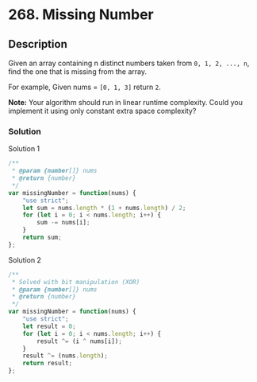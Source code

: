 # 268. Missing Number

## Description

Given an array containing n distinct numbers taken from `0, 1, 2, ..., n`, find the one that is missing from the array.

For example,
Given nums = `[0, 1, 3]` return `2`.

**Note:**
Your algorithm should run in linear runtime complexity. Could you implement it using only constant extra space complexity?

### Solution
Solution 1
```javascript
/**
 * @param {number[]} nums
 * @return {number}
 */
var missingNumber = function(nums) {
    "use strict";
    let sum = nums.length * (1 + nums.length) / 2;
    for (let i = 0; i < nums.length; i++) {
        sum -= nums[i];
    }
    return sum;
};
```
Solution 2
```javascript
/**
 * Solved with bit manipulation (XOR)
 * @param {number[]} nums
 * @return {number}
 */
var missingNumber = function(nums) {
    "use strict";
    let result = 0;
    for (let i = 0; i < nums.length; i++) {
        result ^= (i ^ nums[i]);
    }
    result ^= (nums.length);
    return result;
};
```